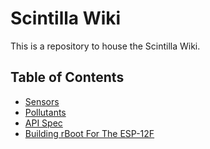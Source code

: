 # Scintilla Wiki

This is a repository to house the Scintilla Wiki.

## Table of Contents

* [Sensors](sensors.md)
* [Pollutants](pollutants.md)
* [API Spec](api/main.md)
* [Building rBoot For The ESP-12F](building-rBoot-for-the-ESP-12F.md)
